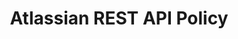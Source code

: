 ---
layout: guideline
title: Atlassian REST API Policy
permalink: /design/guidelines/atlassian-rest-api-policy
sort: Atlassian_Atlassian REST API Policy
guideline_id: atlassian-rest-api-policy
guideline_title: Atlassian REST API Policy
guideline_type: website
guideline_url: 'https://developer.atlassian.com/display/HOME/Atlassian+REST+API+policy'
guideline_company: Atlassian
guideline_companyLogoUrl: /media/logos/atlassian.png
guideline_companyUrl: 'https://developer.atlassian.com/'
guideline_screenshotUrl: /media/screenshots/atlassian-rest-api-policy.png
guideline_date: 2015-01-15T00:00:00.000Z
guideline_reviewDate: 2016-09-01T00:00:00.000Z
topics:
  - topic_id: collection-pagination
    topic_category: Collection Resources
    topic_name: Pagination
    topic_description: How to retrieve a range of resources in a collection
    topic__links:
      self:
        href: /design/topics/collection-pagination
      topicGuidelines:
        href: /design/topics/collection-pagination/guidelines
    references:
      - name: Resource/rate limits and paging
        url: 'https://developer.atlassian.com/display/HOME/Atlassian+REST+API+policy#AtlassianRESTAPIpolicy-Resource/ratelimitsandpaging'
  - topic_id: data-format
    topic_category: Data
    topic_name: Data format
    topic_description: which data format use
    topic__links:
      self:
        href: /design/topics/data-format
      topicGuidelines:
        href: /design/topics/data-format/guidelines
    references:
      - name: Compatibility policy
        url: 'https://developer.atlassian.com/display/HOME/Atlassian+REST+API+policy#AtlassianRESTAPIpolicy-Compatibilitypolicy'
      - name: Structured representations (application/json)
        url: 'https://developer.atlassian.com/display/HOME/Atlassian+REST+API+policy#AtlassianRESTAPIpolicy-Structuredrepresentations(application/json)'
      - name: Forward compatibility
        url: 'https://developer.atlassian.com/display/HOME/Atlassian+REST+API+policy#AtlassianRESTAPIpolicy-Forwardcompatibility'
  - topic_id: developer-experience
    topic_category: Miscellaneous
    topic_name: Developer experience
    topic_description: How to take care of developer experience (DX)
    topic__links:
      self:
        href: /design/topics/developer-experience
      topicGuidelines:
        href: /design/topics/developer-experience/guidelines
    references:
      - name: Deprecation policy
        url: 'https://developer.atlassian.com/display/HOME/Atlassian+REST+API+policy#AtlassianRESTAPIpolicy-Deprecationpolicy'
  - topic_id: governance
    topic_category: API Lifecycle
    topic_name: Governance
    topic_description: 'How to ensure API governance (advertise, consistency, ...)'
    topic__links:
      self:
        href: /design/topics/governance
      topicGuidelines:
        href: /design/topics/governance/guidelines
    references:
      - name: Compatibility policy
        url: 'https://developer.atlassian.com/display/HOME/Atlassian+REST+API+policy#AtlassianRESTAPIpolicy-Compatibilitypolicy'
      - name: Deprecation policy
        url: 'https://developer.atlassian.com/display/HOME/Atlassian+REST+API+policy#AtlassianRESTAPIpolicy-Deprecationpolicy'
  - topic_id: http-headers
    topic_category: HTTP Protocol
    topic_name: HTTP Headers
    topic_description: How to use standard or custom HTTP headers
    topic__links:
      self:
        href: /design/topics/http-headers
      topicGuidelines:
        href: /design/topics/http-headers/guidelines
    references:
      - name: Detectability (Deprecation Policy)
        url: 'https://developer.atlassian.com/display/HOME/Atlassian+REST+API+policy#AtlassianRESTAPIpolicy-Detectability'
  - topic_id: rate-limiting
    topic_category: Miscellaneous
    topic_name: Rate limiting
    topic_description: How to provide information about how many calls a consumer can do
    topic__links:
      self:
        href: /design/topics/rate-limiting
      topicGuidelines:
        href: /design/topics/rate-limiting/guidelines
    references:
      - name: Resource/rate limits and paging
        url: 'https://developer.atlassian.com/display/HOME/Atlassian+REST+API+policy#AtlassianRESTAPIpolicy-Resource/ratelimitsandpaging'
  - topic_id: resource-url-format
    topic_category: Resources
    topic_name: URL format
    topic_description: How to design URLs
    topic__links:
      self:
        href: /design/topics/resource-url-format
      topicGuidelines:
        href: /design/topics/resource-url-format/guidelines
    references:
      - name: Stable URIs
        url: 'https://developer.atlassian.com/display/HOME/Atlassian+REST+API+policy#AtlassianRESTAPIpolicy-StableURIs'
  - topic_id: versioning
    topic_category: API Lifecycle
    topic_name: Versionning
    topic_description: How to handle API versionning
    topic__links:
      self:
        href: /design/topics/versioning
      topicGuidelines:
        href: /design/topics/versioning/guidelines
    references:
      - name: Compatibility policy
        url: 'https://developer.atlassian.com/display/HOME/Atlassian+REST+API+policy#AtlassianRESTAPIpolicy-Compatibilitypolicy'
      - name: Backwards compatibility
        url: 'https://developer.atlassian.com/display/HOME/Atlassian+REST+API+policy#AtlassianRESTAPIpolicy-Backwardscompatibility'
      - name: Structured representations (application/json)
        url: 'https://developer.atlassian.com/display/HOME/Atlassian+REST+API+policy#AtlassianRESTAPIpolicy-Structuredrepresentations(application/json)'
      - name: API versioning
        url: 'https://developer.atlassian.com/display/HOME/Atlassian+REST+API+policy#AtlassianRESTAPIpolicy-APIversioning'
---